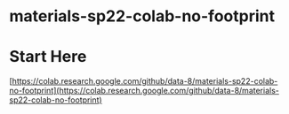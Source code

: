 # materials-sp22-colab-no-footprint

# Start Here 

[https://colab.research.google.com/github/data-8/materials-sp22-colab-no-footprint](https://colab.research.google.com/github/data-8/materials-sp22-colab-no-footprint)


